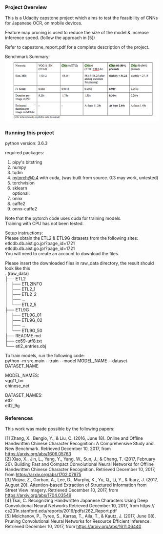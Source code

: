 ### Project Overview
This is a Udacity capstone project which aims to test the feasibility of CNNs for Japanese OCR, on mobile devices.  

Feature map pruning is used to reduce the size of the model & increase inference speed. (follow the approach in [5])  

Refer to capestone_report.pdf for a complete description of the project.  

Benchmark Summary:
![](benchmark_summary.png?raw=true)

### Running this project

python version: 3.6.3  
  
required packages:  
1. pipy's bitstring  
2. numpy  
3. tqdm  
4. pytorch@0.4 with cuda, (was built from source. 0.3 may work, untested)  
5. torchvision  
6. sklearn  
optional:  
1. onnx  
2. caffe2  
3. onnx-caffe2  
  
Note that the pytorch code uses cuda for training models.  
Training with CPU has not been tested.  
  
Setup instructions:  
Please obtain the ETL2 & ETL9G datasets from the following sites:  
etlcdb.db.aist.go.jp/?page_id=1721  
etlcdb.db.aist.go.jp/?page_id=1721  
You will need to create an account to download the files.  
  
Please insert the downloaded files in raw_data directory, the result should look like this  
. (raw_data)  
├── ETL2  
│   ├── ETL2INFO  
│   ├── ETL2_1  
│   ├── ETL2_2  
│   ├── ...  
│   └── ETL2_5  
├── ETL9G  
│   ├── ETL9G_01  
│   ├── ETL9G_02  
│   ├── ...  
│   └── ETL9G_50  
├── README.md  
├── co59-utf8.txt  
└── etl2_entries.obj  
  
To train models, run the following code:  
python -m src.main --train --model MODEL_NAME --dataset DATASET_NAME  
  
MODEL_NAMES:   
vgg11_bn  
chinese_net  
  
DATASET_NAMES:  
etl2  
etl2_9g  


### References
This work was made possible by the following papers:  

[1] Zhang, X., Bengio, Y., & Liu, C. (2016, June 18). Online and Offline Handwritten Chinese Character Recognition: A Comprehensive Study and New Benchmark. Retrieved December 10, 2017, from https://arxiv.org/abs/1606.05763  
[2] Xiao, X., Jin, L., Yang, Y., Yang, W., Sun, J., & Chang, T. (2017, February 26). Building Fast and Compact Convolutional Neural Networks for Offline Handwritten Chinese Character Recognition. Retrieved December 10, 2017, from https://arxiv.org/abs/1702.07975  
[3] Wojna, Z., Gorban, A., Lee, D., Murphy, K., Yu, Q., Li, Y., & Ibarz, J. (2017, August 20). Attention-based Extraction of Structured Information from Street View Imagery. Retrieved December 10, 2017, from https://arxiv.org/abs/1704.03549  
[4] Tsai, C. Recognizing Handwritten Japanese Characters Using Deep Convolutional Neural Networks Retrieved December 10, 2017, from https:// cs231n.stanford.edu/reports/2016/pdfs/262_Report.pdf  
[5] Molchanov, P., Tyree, S., Karras, T., Aila, T., & Kautz, J. (2017, June 08). Pruning Convolutional Neural Networks for Resource Efficient Inference. Retrieved December 10, 2017, from https://arxiv.org/abs/1611.06440  



